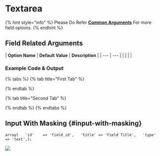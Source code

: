 # Textarea

{% hint style="info" %}
Please Do Refer [**Common Arguments**](https://wponion.gitbook.io/docs/fields) For more field options.
{% endhint %}

## Field Related Arguments

| **Option Name** | **Default Value** | **Description** |
| --- | --- |
|  |  |  |

### Example Code & Output

{% tabs %}
{% tab title="First Tab" %}

{% endtab %}

{% tab title="Second Tab" %}

{% endtab %}
{% endtabs %}

## Input With Masking {#input-with-masking}

```text
array(   'id'    => 'field_id',   'title' => 'Field Title',   'type'  => 'text',);
```

![](https://blobscdn.gitbook.com/v0/b/gitbook-28427.appspot.com/o/assets%2F-LEVHUODl7EB1O0pP-pq%2F-LEmp9LYvVE3gc4KQsSj%2F-LEmpHhqi6XxwR2C99ey%2Fwponion-gif-logo.gif?alt=media&token=c77eefa5-f108-46fe-8531-c4729ce5449e)

